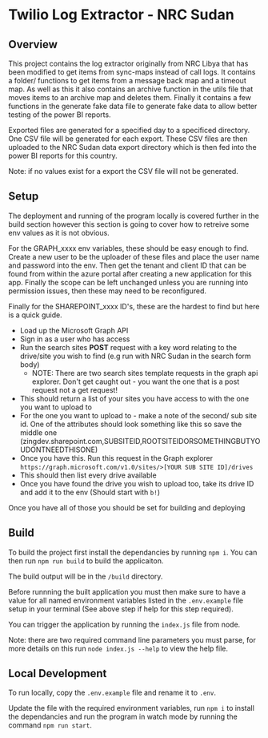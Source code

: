# Twilio Log Extractor - NRC Sudan

## Overview
This project contains the log extractor originally from NRC Libya that has been modified to get items from sync-maps instead of call logs. It contains a folder/ functions to get items from a message back map and a timeout map. As well as this it also contains an archive function in the utils file that moves items to an archive map and deletes them. Finally it contains a few functions in the generate fake data file to generate fake data to allow better testing of the power BI reports.

Exported files are generated for a specified day to a specificed directory. One CSV file will be generated for each export. These CSV files are then uploaded to the NRC Sudan data export directory which is then fed into the power BI reports for this country.

Note: if no values exist for a export the CSV file will not be generated.

## Setup
The deployment and running of the program locally is covered further in the build section however this section is going to cover how to retreive some env values as it is not obvious.

For the GRAPH_xxxx env variables, these should be easy enough to find. Create a new user to be the uploader of these files and place the user name and password into the env. Then get the tenant and client ID that can be found from within the azure portal after creating a new application for this app. Finally the scope can be left unchanged unless you are running into permission issues, then these may need to be reconfigured.

Finally for the SHAREPOINT_xxxx ID's, these are the hardest to find but here is a quick guide.
- Load up the Microsoft Graph API
- Sign in as a user who has access
- Run the search sites **POST** request with a key word relating to the drive/site you wish to find (e.g run with NRC Sudan in the search form body)
    - NOTE: There are two search sites template requests in the graph api explorer. Don't get caught out - you want the one that is a post request not a get request!
- This should return a list of your sites you have access to with the one you want to upload to
- For the one you want to upload to - make a note of the second/ sub site id. One of the attributes should look something like this so save the middle one (zingdev.sharepoint.com,SUBSITEID,ROOTSITEIDORSOMETHINGBUTYOUDONTNEEDTHISONE)
- Once you have this. Run this request in the Graph explorer `https://graph.microsoft.com/v1.0/sites/>[YOUR SUB SITE ID]/drives`
- This should then list every drive available
- Once you have found the drive you wish to upload too, take its drive ID and add it to the env (Should start with `b!`)

Once you have all of those you should be set for building and deploying

## Build

To build the project first install the dependancies by running `npm i`. You can then run `npm run build` to build the applicaiton.

The build output will be in the `/build` directory.

Before runnning the built application you must then make sure to have a value for all named environment variables listed in the `.env.example` file setup in your terminal (See above step if help for this step required).

You can trigger the application by running the `index.js` file from node.

Note: there are two required command line parameters you must parse, for more details on this run `node index.js --help` to view the help file.

## Local Development

To run locally, copy the `.env.example` file and rename it to `.env`. 

Update the file with the required environment variables, run `npm i` to install the dependancies and run the program in watch mode by running the command `npm run start`.